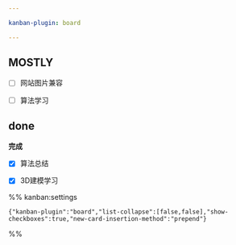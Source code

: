 ```yaml
---

kanban-plugin: board

---
```


## MOSTLY

- [ ] 网站图片兼容
- [ ] 算法学习


## done

**完成**
- [x] 算法总结
- [x] 3D建模学习




%% kanban:settings
```
{"kanban-plugin":"board","list-collapse":[false,false],"show-checkboxes":true,"new-card-insertion-method":"prepend"}
```
%%